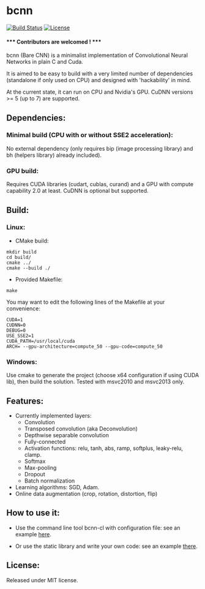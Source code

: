 # bcnn

[![Build Status](https://travis-ci.org/jnbraun/bcnn.svg?branch=master)](https://travis-ci.org/jnbraun/bcnn/)
[![License](https://img.shields.io/badge/license-MIT-blue.svg)](LICENSE)

#### ***  Contributors are welcomed ! ***

bcnn (Bare CNN) is a minimalist implementation of Convolutional Neural Networks in plain C and Cuda.

It is aimed to be easy to build with a very limited number of dependencies (standalone if only used on CPU) and designed with 'hackability' in mind.

At the current state, it can run on CPU and Nvidia's GPU. CuDNN versions >= 5 (up to 7) are supported.

## Dependencies:
### Minimal build (CPU with or without SSE2 acceleration):
No external dependency (only requires bip (image processing library) and bh (helpers library) already included).

### GPU build: 
Requires CUDA libraries (cudart, cublas, curand) and a GPU with compute capability 2.0 at least. CuDNN is optional but supported.

## Build:
### Linux:
* CMake build:
```
mkdir build
cd build/
cmake ../
cmake --build ./
```

* Provided Makefile: 
```
make
```
You may want to edit the following lines of the Makefile at your convenience:
```
CUDA=1
CUDNN=0
DEBUG=0
USE_SSE2=1
CUDA_PATH=/usr/local/cuda
ARCH= --gpu-architecture=compute_50 --gpu-code=compute_50
```

### Windows:
Use cmake to generate the project (choose x64 configuration if using CUDA lib), then build the solution.
Tested with msvc2010 and msvc2013 only.

## Features:

* Currently implemented layers: 
	- Convolution
	- Transposed convolution (aka Deconvolution)
	- Depthwise separable convolution
	- Fully-connected
	- Activation functions: relu, tanh, abs, ramp, softplus, leaky-relu, clamp.
	- Softmax
	- Max-pooling
	- Dropout
	- Batch normalization
* Learning algorithms: SGD, Adam.
* Online data augmentation (crop, rotation, distortion, flip)

## How to use it:

* Use the command line tool bcnn-cl with configuration file: see an example [here](https://github.com/jnbraun/bcnn/tree/master/examples/mnist_cl).

* Or use the static library and write your own code: see an example [there](https://github.com/jnbraun/bcnn/tree/master/examples/mnist).

## License:

Released under MIT license.
